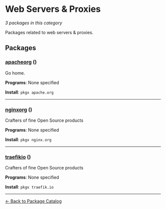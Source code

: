 # Web Servers & Proxies

*3 packages in this category*

Packages related to web servers & proxies.

## Packages

### [apacheorg](../packages/apacheorg.md) ()

Go home.

**Programs**: None specified

**Install**: `pkgx apache.org`

---

### [nginxorg](../packages/nginxorg.md) ()

Crafters of fine Open Source products

**Programs**: None specified

**Install**: `pkgx nginx.org`

---

### [traefikio](../packages/traefikio.md) ()

Crafters of fine Open Source products

**Programs**: None specified

**Install**: `pkgx traefik.io`

---

[← Back to Package Catalog](../package-catalog.md)
